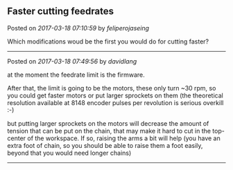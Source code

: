 ## Faster cutting feedrates
Posted on *2017-03-18 07:10:59* by *feliperojaseing*

Which modifications woud be the first you would do for cutting faster?

---

Posted on *2017-03-18 07:49:56* by *davidlang*

at the moment the feedrate limit is the firmware.

After that, the limit is going to be the motors, these only turn ~30 rpm, so you could get faster motors or put larger sprockets on them (the theoretical resolution available at 8148 encoder pulses per revolution is serious overkill :-)

but putting larger sprockets on the motors will decrease the amount of tension that can be put on the chain, that may make it hard to cut in the top-center of the workspace. If so, raising the arms a bit will help (you have an extra foot of chain, so you should be able to raise them a foot easily, beyond that you would need longer chains)

---

